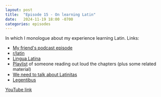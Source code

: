 ```yaml
---
layout: post
title:  "Episode 15 - On learning Latin"
date:   2024-11-19 18:00 -0700
categories: episodes
---
```


In which I monologue about my experience learning Latin. Links:
- [My friend's podcast episode](https://mutualunderstanding.substack.com/p/election-and-other-stuff-on-my-mind)
- [r/latin](https://www.reddit.com/r/latin/)
- [Lingua Latina](https://www.amazon.com/Lingua-Latina-Illustrata-Pars-Familia/dp/1585104205)
- [Playlist](https://www.youtube.com/playlist?list=PLU1WuLg45SiyrXahjvFahDuA060P487pV) of someone reading out loud the chapters (plus some related material)
- [We need to talk about Latinitas](https://foundinantiquity.com/2024/04/15/we-need-to-talk-about-latinitas/)
- [Legentibus](https://latinitium.com/legentibus/)

[YouTube link](https://youtu.be/owF5Fo43-qU)
